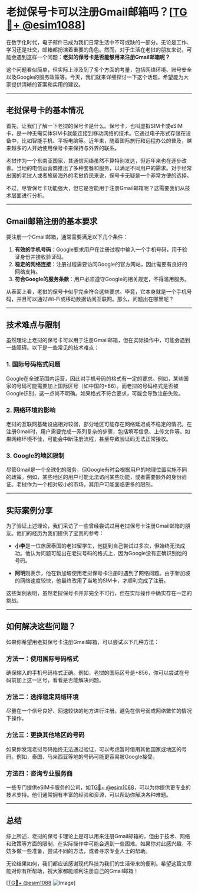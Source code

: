 # 老挝保号卡可以注册Gmail邮箱吗？[[TG💪+ @esim1088](https://t.me/s/esim1088)]

在数字化时代，电子邮件已成为我们日常生活中不可或缺的一部分。无论是工作、学习还是社交，邮箱都扮演着重要的角色。然而，对于生活在老挝的朋友来说，可能会遇到这样一个问题：**老挝的保号卡是否能够用来注册Gmail邮箱呢？**

这个问题看似简单，但实际上涉及到了多个方面的考量，包括网络环境、账号安全以及Google的服务政策等。今天，我们就来详细探讨一下这个话题，希望能为大家提供清晰的答案和实用的建议。

---

## 老挝保号卡的基本情况

首先，让我们了解一下老挝的保号卡是什么。保号卡，也叫虚拟SIM卡或eSIM卡，是一种无需实体SIM卡就能连接到移动网络的技术。它通过电子形式存储在设备中，比如智能手机、平板电脑等。近年来，随着国际旅行和远程办公的普及，越来越多的人开始使用保号卡来保持与外界的联系。

老挝作为一个东南亚国家，其通信网络虽然不算特别发达，但近年来也在逐步改善。当地的电信运营商推出了多种套餐和服务，以满足不同用户的需求。对于经常出国的老挝人或者旅居海外的老挝侨民来说，保号卡无疑是一个非常方便的选择。

不过，尽管保号卡功能强大，但它是否能用于注册Gmail邮箱呢？这需要我们从技术层面进行分析。

---

## Gmail邮箱注册的基本要求

要注册一个Gmail邮箱，通常需要满足以下几个条件：

1. **有效的手机号码**：Google要求用户在注册过程中输入一个手机号码，用于验证身份并接收验证码。
2. **稳定的网络连接**：注册过程需要访问Google的官方网站，因此需要有良好的网络支持。
3. **符合Google的服务条款**：用户必须遵守Google的相关规定，不得滥用服务。

从表面上看，老挝的保号卡似乎完全符合这些要求。毕竟，它本身就是一个手机号码，并且可以通过Wi-Fi或移动数据访问互联网。那么，问题出在哪里呢？

---

## 技术难点与限制

虽然理论上老挝的保号卡可以用于注册Gmail邮箱，但在实际操作中，可能会遇到一些障碍。以下是一些常见的技术难点：

### 1. **国际号码格式问题**
   Google在全球范围内运营，因此对手机号码的格式有一定的要求。例如，某些国家的号码可能需要加上国际区号（如中国的+86）。而老挝的号码格式是否被Google识别，这一点尚不明确。如果格式不符合要求，可能会导致注册失败。

### 2. **网络环境的影响**
   老挝的互联网基础设施相对较弱，部分地区可能存在网络延迟或不稳定的情况。在注册Gmail时，用户需要完成一系列复杂的步骤，包括填写信息、上传文件等。如果网络环境不佳，可能会中断注册流程，甚至导致验证码无法正常接收。

### 3. **Google的地区限制**
   尽管Gmail是一个全球化的服务，但Google有时会根据用户的地理位置实施不同的政策。例如，某些地区的用户可能无法访问某些功能，或者需要额外的身份验证。老挝作为一个相对较小的市场，其用户可能面临更多的限制。

---

## 实际案例分享

为了验证上述理论，我们采访了一些曾经尝试过用老挝保号卡注册Gmail邮箱的朋友。他们的经历为我们提供了宝贵的参考：

- **小李**是一位旅居泰国的老挝留学生，他提到自己尝试过多次，但始终无法成功。他认为问题可能出在老挝号码的格式上，因为Google没有正确识别他的号码。
  
- **阿明**则表示，他在新加坡使用老挝保号卡注册时遇到了网络问题。由于新加坡的网络速度较快，他最终改用了当地的SIM卡，才顺利完成了注册。

这些案例表明，虽然老挝保号卡并非完全不可行，但在实际操作中确实存在一定的挑战。

---

## 如何解决这些问题？

如果你希望用老挝保号卡注册Gmail邮箱，可以尝试以下几种方法：

### 方法一：使用国际号码格式
确保输入的手机号码格式正确。例如，老挝的国际区号是+856，你可以尝试在号码前加上这一区号，看看是否能解决问题。

### 方法二：选择稳定网络环境
尽量在一个信号良好、网速较快的地方进行注册。避免在信号弱或网络繁忙的情况下操作。

### 方法三：更换其他地区的号码
如果你发现老挝号码始终无法通过验证，可以考虑暂时借用其他国家或地区的号码。例如，泰国、马来西亚等地的号码可能更容易被Google接受。

### 方法四：咨询专业服务商
一些专门提供eSIM卡服务的公司，如[TG💪+ @esim1088](https://t.me/s/esim1088)，可以为你提供更专业的技术支持。他们通常拥有丰富的经验和资源，可以帮助你解决各种难题。

---

## 总结

综上所述，老挝的保号卡理论上是可以用来注册Gmail邮箱的，但由于技术、网络和政策等方面的限制，在实际操作中可能会遇到一些困难。如果你对此感兴趣，不妨多做一些准备，尝试不同的方法，或者寻求专业人士的帮助。

无论结果如何，我们都应该感谢现代科技为我们的生活带来的便利。希望这篇文章能对你有所帮助，祝大家都能顺利注册自己的Gmail邮箱！

[[TG💪+ @esim1088](https://t.me/s/esim1088) ![Image](https://i.postimg.cc/4NQfJmqS/Snipaste-2025-05-13-00-14-12.png)]